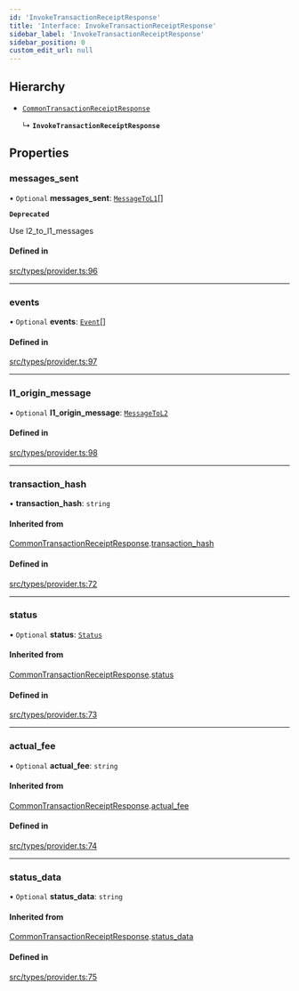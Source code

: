 ```yaml
---
id: 'InvokeTransactionReceiptResponse'
title: 'Interface: InvokeTransactionReceiptResponse'
sidebar_label: 'InvokeTransactionReceiptResponse'
sidebar_position: 0
custom_edit_url: null
---
```


## Hierarchy

- [`CommonTransactionReceiptResponse`](CommonTransactionReceiptResponse.md)

  ↳ **`InvokeTransactionReceiptResponse`**

## Properties

### messages_sent

• `Optional` **messages_sent**: [`MessageToL1`](MessageToL1.md)[]

**`Deprecated`**

Use l2_to_l1_messages

#### Defined in

[src/types/provider.ts:96](https://github.com/0xs34n/starknet.js/blob/develop/src/types/provider.ts#L96)

---

### events

• `Optional` **events**: [`Event`](Event.md)[]

#### Defined in

[src/types/provider.ts:97](https://github.com/0xs34n/starknet.js/blob/develop/src/types/provider.ts#L97)

---

### l1_origin_message

• `Optional` **l1_origin_message**: [`MessageToL2`](MessageToL2.md)

#### Defined in

[src/types/provider.ts:98](https://github.com/0xs34n/starknet.js/blob/develop/src/types/provider.ts#L98)

---

### transaction_hash

• **transaction_hash**: `string`

#### Inherited from

[CommonTransactionReceiptResponse](CommonTransactionReceiptResponse.md).[transaction_hash](CommonTransactionReceiptResponse.md#transaction_hash)

#### Defined in

[src/types/provider.ts:72](https://github.com/0xs34n/starknet.js/blob/develop/src/types/provider.ts#L72)

---

### status

• `Optional` **status**: [`Status`](../modules.md#status)

#### Inherited from

[CommonTransactionReceiptResponse](CommonTransactionReceiptResponse.md).[status](CommonTransactionReceiptResponse.md#status)

#### Defined in

[src/types/provider.ts:73](https://github.com/0xs34n/starknet.js/blob/develop/src/types/provider.ts#L73)

---

### actual_fee

• `Optional` **actual_fee**: `string`

#### Inherited from

[CommonTransactionReceiptResponse](CommonTransactionReceiptResponse.md).[actual_fee](CommonTransactionReceiptResponse.md#actual_fee)

#### Defined in

[src/types/provider.ts:74](https://github.com/0xs34n/starknet.js/blob/develop/src/types/provider.ts#L74)

---

### status_data

• `Optional` **status_data**: `string`

#### Inherited from

[CommonTransactionReceiptResponse](CommonTransactionReceiptResponse.md).[status_data](CommonTransactionReceiptResponse.md#status_data)

#### Defined in

[src/types/provider.ts:75](https://github.com/0xs34n/starknet.js/blob/develop/src/types/provider.ts#L75)
